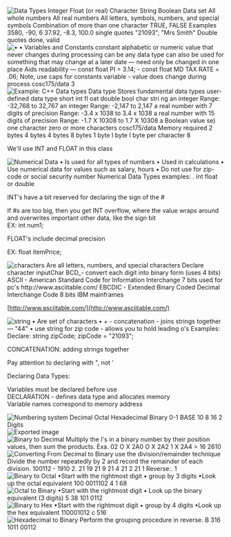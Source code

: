 ![Data Types Integer Float (or real) Character String Boolean Data set All whole numbers All real numbers All letters, symbols, numbers, and special symbols Combination of more than one character TRUE, FALSE Examples 3580, -90, 6 37.92, -8.3, 100.0 single quotes "21093", "Mrs Smith" Double quotes done, valid ](Exported%20image%2020240525202933-0.png) ![• • Variables and Constants constant alphabetic or numeric value that never changes during processing can be any data type can also be used for something that may change at a later date — need only be changed in one place Aids readability — const float PI = 3.14; - const float MD TAX RATE = .06; Note, use caps for constants variable - value does change during process cosc175/data 3 ](Exported%20image%2020240525202933-1.png) ![Example: C++ Data types Data type Stores fundamental data types user-defined data type short int fl oat double bool char stri ng an integer Range: -32,768 to 32,767 an integer Range: -2,147 to 2,147 a real number with 7 digits of precision Range: -3.4 x 1038 to 3.4 x 1038 a real number with 15 digits of precision Range: -1.7 X 10308 to 1.7 X 10308 a Boolean value se) one character zero or more characters cosc175/data Memory required 2 bytes 4 bytes 4 bytes 8 bytes 1 byte I byte I byte per character 8 ](Exported%20image%2020240525202933-2.png)

We'll use INT and FLOAT in this class

![Numerical Data • Is used for all types of numbers • Used in calculations • Use numerical data for values such as salary, hours • Do not use for zip-code or social security number Numerical Data Types examples: . int float or double ](Exported%20image%2020240525202933-3.png)

INT's have a bit reserved for declaring the sign of the #
 
If #s are too big, then you get INT overflow, where the value wraps around and overwrites important other data, like the sign bit  
EX: int num1;

FLOAT's include decimal precision
 
EX: float itemPrice;

![characters Are all letters, numbers, and special characters Declare character inputChar BCD_- convert each digit into binary form (uses 4 bits) ASCII - American Standard Code for Information Interchange 7 bits used for pc's http://www.asciitable.com/ EBCDIC - Extended Binary Coded Decimal Interchange Code 8 bits IBM mainframes ](Exported%20image%2020240525202933-4.png)

[http://www.asciitable.com/](http://www.asciitable.com/)

![string • Are set of characters • + - concatenation - joins strings together — "44" • use string for zip code - allows you to hold leading o's Examples: Declare: string zipCode; zipCode = "21093"; ](Exported%20image%2020240525202933-5.png)

CONCATENATION: adding strings together

Pay attention to declaring with ", not '

Declaring Data Types:
 
Variables must be declared before use  
DECLARATION - defines data type and allocates memory  
Variable names correspond to memory address

![Numbering system Decimal Octal Hexadecimal Binary 0-1 BASE 10 8 16 2 Digits ](Exported%20image%2020240525202933-6.png) ![Exported image](Exported%20image%2020240525202933-7.png) ![Binary to Decimal Multiply the I's in a binary number by their position values, then sum the products. Exa. 02 O X 2A0 O X 2A2 1 X 2A4 = 16 2610 ](Exported%20image%2020240525202933-8.png) ![Converting From Decimal to Binary use the division/remainder technique Divide the number repeatedly by 2 and record the remainder of each division. 100112 - 1910 2. 21 19 21 9 21 4 21 2 21 1 Reverse:. 1 ](Exported%20image%2020240525202933-9.png) ![Binary to Octal •Start with the rightmost digit • group by 3 digits •Look up the octal equivalent 100 0011102 4 1 68 ](Exported%20image%2020240525202933-10.png) ![Octal to Binary •Start with the rightmost digit • Look up the binary equivalent (3 digits) 5 38 101 0112 ](Exported%20image%2020240525202933-11.png) ![Binary to Hex •Start with the rightmost digit • group by 4 digits •Look up the hex equivalent 110001012 c 516 ](Exported%20image%2020240525202933-12.png) ![Hexadecimal to Binary Perform the grouping procedure in reverse. B 316 1011 00112 ](Exported%20image%2020240525202933-13.png)